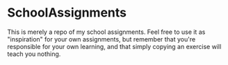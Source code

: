 # SchoolAssignments

This is merely a repo of my school assignments. Feel free to use it as "inspiration" for your own assignments, but remember that you're responsible for your own learning, and that simply copying an exercise will teach you nothing. 
